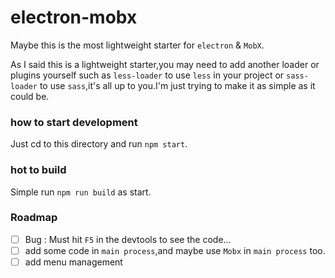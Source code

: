 # electron-mobx
Maybe this is the most lightweight starter for `electron` & `MobX`.

 As I said this is a lightweight starter,you may need to add another loader or plugins yourself such as `less-loader` to use `less` in your project or `sass-loader` to use `sass`,it's all up to you.I'm just trying to make it as simple as it could be.

### how to start development

Just cd to this directory and run `npm start`.

### hot to build 

Simple run `npm run build` as start.

### Roadmap

- [ ] Bug : Must hit `F5` in the devtools to see the code...
- [ ] add some code in `main process`,and maybe use `Mobx` in `main process` too.
- [ ] add menu management
